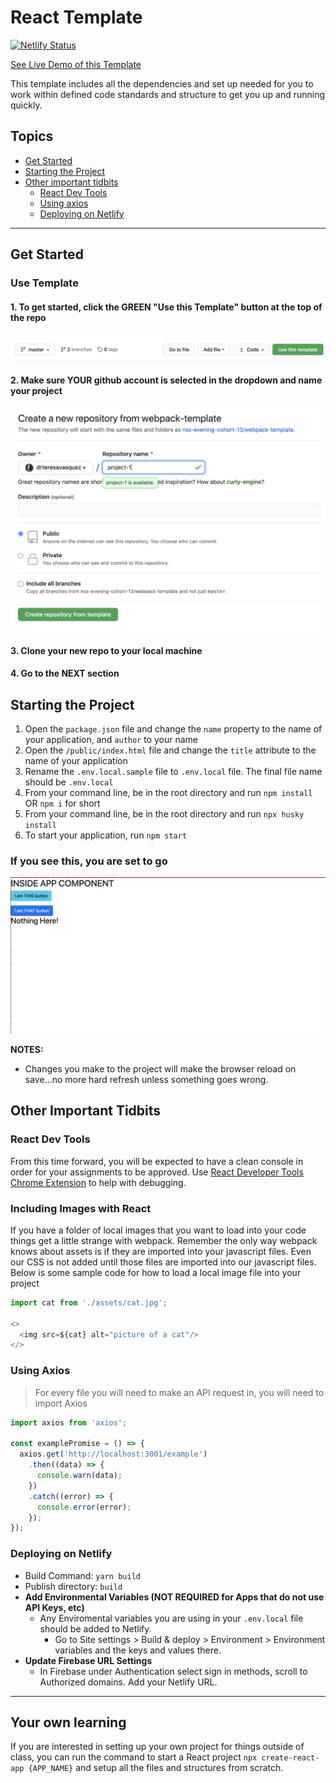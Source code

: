 # React Template

[![Netlify Status](https://api.netlify.com/api/v1/badges/339c4ae9-fc7f-41b4-9b49-2dab0a20eaba/deploy-status)](https://app.netlify.com/sites/react-template-21/deploys)

[See Live Demo of this Template](https://react-template-21.netlify.app/)

This template includes all the dependencies and set up needed for you to work within defined code standards and structure to get you up and running quickly.

## Topics

- [Get Started](#get-started)
- [Starting the Project](#starting-the-project)
- [Other important tidbits](#other-important-tidbits)
  - [React Dev Tools](#react-dev-tools)
  - [Using axios](#using-axios)
  - [Deploying on Netlify](#deploying-on-netlify)

___

## Get Started

### Use Template

#### 1. To get started, click the GREEN "Use this Template" button at the top of the repo

![Use this Template](./documentation/usetemplate.png)

#### 2. Make sure YOUR github account is selected in the dropdown and name your project

![Create Project](./documentation/createproject.png)

#### 3. Clone your new repo to your local machine

#### 4. Go to the **NEXT** section

## Starting the Project

1. Open the `package.json` file and change the `name` property to the name of your application, and `author` to  your name
1. Open the `/public/index.html` file and change the `title` attribute to the name of your application
1. Rename the `.env.local.sample` file to `.env.local` file. The final file name should be `.env.local`
1. From your command line, be in the root directory and run `npm install` OR `npm i` for short
1. From your command line, be in the root directory and run `npx husky install`
1. To start your application, run `npm start`

### If you see this, you are set to go

![LIT](./documentation/lit-screen.png)

**NOTES:**

- Changes you make to the project will make the browser reload on save...no more hard refresh unless something goes wrong.

## Other Important Tidbits

### React Dev Tools

From this time forward, you will be expected to have a clean console in order for your assignments to be approved. Use [React Developer Tools Chrome Extension](https://chrome.google.com/webstore/detail/react-developer-tools/fmkadmapgofadopljbjfkapdkoienihi?hl=en) to help with debugging.

### Including Images with React

If you have a folder of local images that you want to load into your code things get a little strange with webpack.  Remember the only way webpack knows about assets is if they are imported into your javascript files.  Even our CSS is not added until those files are imported into our javascript files.  Below is some sample code for how to load a local image file into your project

```js
import cat from './assets/cat.jpg';

<>
  <img src=${cat} alt="picture of a cat"/>
</>

```

### Using Axios

> For every file you will need to make an API request in, you will need to import Axios

```js
import axios from 'axios';

const examplePromise = () => {
  axios.get('http://localhost:3001/example')
    .then((data) => {
      console.warn(data);
    })
    .catch((error) => {
      console.error(error);
    });
});
```

### Deploying on Netlify

- Build Command: `yarn build`
- Publish directory: `build`
- **Add Environmental Variables (NOT REQUIRED for Apps that do not use API Keys, etc)**
  - Any Enviromental variables you are using in your `.env.local` file should be added to Netlify.
    - Go to Site settings > Build & deploy > Environment > Environment variables and the keys and values there.
- **Update Firebase URL Settings**
  - In Firebase under Authentication select sign in methods, scroll to Authorized domains. Add your Netlify URL.

___

## Your own learning

If you are interested in setting up your own project for things outside of class, you can run the command to start a React project `npx create-react-app {APP_NAME}` and setup all the files and structures from scratch.
